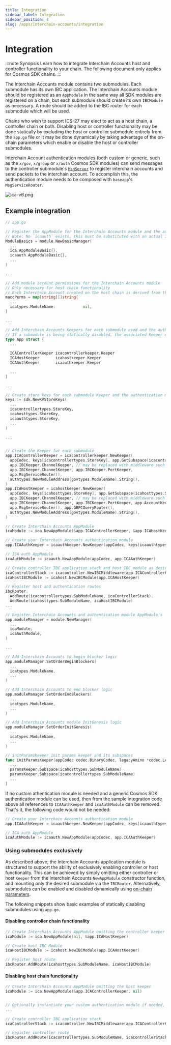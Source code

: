 ```yaml
---
title: Integration
sidebar_label: Integration
sidebar_position: 4
slug: /apps/interchain-accounts/integration
---
```



# Integration

:::note Synopsis
Learn how to integrate Interchain Accounts host and controller functionality to your chain. The following document only applies for Cosmos SDK chains.
:::

The Interchain Accounts module contains two submodules. Each submodule has its own IBC application. The Interchain Accounts module should be registered as an `AppModule` in the same way all SDK modules are registered on a chain, but each submodule should create its own `IBCModule` as necessary. A route should be added to the IBC router for each submodule which will be used.

Chains who wish to support ICS-27 may elect to act as a host chain, a controller chain or both. Disabling host or controller functionality may be done statically by excluding the host or controller submodule entirely from the `app.go` file or it may be done dynamically by taking advantage of the on-chain parameters which enable or disable the host or controller submodules.

Interchain Account authentication modules (both custom or generic, such as the `x/gov`, `x/group` or `x/auth` Cosmos SDK modules) can send messages to the controller submodule's [`MsgServer`](05-messages.md) to register interchain accounts and send packets to the interchain account. To accomplish this, the authentication module needs to be composed with `baseapp`'s `MsgServiceRouter`.

![ica-v6.png](./images/ica-v6.png)

## Example integration

```go
// app.go

// Register the AppModule for the Interchain Accounts module and the authentication module
// Note: No `icaauth` exists, this must be substituted with an actual Interchain Accounts authentication module
ModuleBasics = module.NewBasicManager(
  ...
  ica.AppModuleBasic{},
  icaauth.AppModuleBasic{},
  ...
)

... 

// Add module account permissions for the Interchain Accounts module
// Only necessary for host chain functionality
// Each Interchain Account created on the host chain is derived from the module account created
maccPerms = map[string][]string{
  ...
  icatypes.ModuleName:            nil,
}

...

// Add Interchain Accounts Keepers for each submodule used and the authentication module
// If a submodule is being statically disabled, the associated Keeper does not need to be added. 
type App struct {
  ...

  ICAControllerKeeper icacontrollerkeeper.Keeper
  ICAHostKeeper       icahostkeeper.Keeper
  ICAAuthKeeper       icaauthkeeper.Keeper

  ...
}

...

// Create store keys for each submodule Keeper and the authentication module
keys := sdk.NewKVStoreKeys(
  ...
  icacontrollertypes.StoreKey,
  icahosttypes.StoreKey,
  icaauthtypes.StoreKey,
  ...
)

... 


// Create the Keeper for each submodule
app.ICAControllerKeeper = icacontrollerkeeper.NewKeeper(
  appCodec, keys[icacontrollertypes.StoreKey], app.GetSubspace(icacontrollertypes.SubModuleName),
  app.IBCKeeper.ChannelKeeper, // may be replaced with middleware such as ics29 fee
  app.IBCKeeper.ChannelKeeper, app.IBCKeeper.PortKeeper,
  app.MsgServiceRouter(),
  authtypes.NewModuleAddress(govtypes.ModuleName).String(),
)
app.ICAHostKeeper = icahostkeeper.NewKeeper(
  appCodec, keys[icahosttypes.StoreKey], app.GetSubspace(icahosttypes.SubModuleName),
  app.IBCKeeper.ChannelKeeper, // may be replaced with middleware such as ics29 fee
  app.IBCKeeper.ChannelKeeper, app.IBCKeeper.PortKeeper, app.AccountKeeper,
  app.MsgServiceRouter(), app.GRPCQueryRouter(),
  authtypes.NewModuleAddress(govtypes.ModuleName).String(),
)

// Create Interchain Accounts AppModule
icaModule := ica.NewAppModule(&app.ICAControllerKeeper, &app.ICAHostKeeper)

// Create your Interchain Accounts authentication module
app.ICAAuthKeeper = icaauthkeeper.NewKeeper(appCodec, keys[icaauthtypes.StoreKey], app.MsgServiceRouter())

// ICA auth AppModule
icaAuthModule := icaauth.NewAppModule(appCodec, app.ICAAuthKeeper)

// Create controller IBC application stack and host IBC module as desired
icaControllerStack := icacontroller.NewIBCMiddleware(app.ICAControllerKeeper)
icaHostIBCModule := icahost.NewIBCModule(app.ICAHostKeeper)

// Register host and authentication routes
ibcRouter.
  AddRoute(icacontrollertypes.SubModuleName, icaControllerStack).
  AddRoute(icahosttypes.SubModuleName, icaHostIBCModule)
...

// Register Interchain Accounts and authentication module AppModule's
app.moduleManager = module.NewManager(
  ...
  icaModule,
  icaAuthModule,
)

...

// Add Interchain Accounts to begin blocker logic
app.moduleManager.SetOrderBeginBlockers(
  ...
  icatypes.ModuleName,
  ...
)

// Add Interchain Accounts to end blocker logic
app.moduleManager.SetOrderEndBlockers(
  ...
  icatypes.ModuleName,
  ...
)

// Add Interchain Accounts module InitGenesis logic
app.moduleManager.SetOrderInitGenesis(
  ...
  icatypes.ModuleName,
  ...
)

// initParamsKeeper init params keeper and its subspaces
func initParamsKeeper(appCodec codec.BinaryCodec, legacyAmino *codec.LegacyAmino, key, tkey sdk.StoreKey) paramskeeper.Keeper {
  ...
  paramsKeeper.Subspace(icahosttypes.SubModuleName)
  paramsKeeper.Subspace(icacontrollertypes.SubModuleName)
  ...
}
```

If no custom athentication module is needed and a generic Cosmos SDK authentication module can be used, then from the sample integration code above all references to `ICAAuthKeeper` and `icaAuthModule` can be removed. That's it, the following code would not be needed:

```go
// Create your Interchain Accounts authentication module
app.ICAAuthKeeper = icaauthkeeper.NewKeeper(appCodec, keys[icaauthtypes.StoreKey], app.MsgServiceRouter())

// ICA auth AppModule
icaAuthModule := icaauth.NewAppModule(appCodec, app.ICAAuthKeeper)
```

### Using submodules exclusively

As described above, the Interchain Accounts application module is structured to support the ability of exclusively enabling controller or host functionality.
This can be achieved by simply omitting either controller or host `Keeper` from the Interchain Accounts `NewAppModule` constructor function, and mounting only the desired submodule via the `IBCRouter`.
Alternatively, submodules can be enabled and disabled dynamically using [on-chain parameters](06-parameters.md).

The following snippets show basic examples of statically disabling submodules using `app.go`.

#### Disabling controller chain functionality

```go
// Create Interchain Accounts AppModule omitting the controller keeper
icaModule := ica.NewAppModule(nil, &app.ICAHostKeeper)

// Create host IBC Module
icaHostIBCModule := icahost.NewIBCModule(app.ICAHostKeeper)

// Register host route
ibcRouter.AddRoute(icahosttypes.SubModuleName, icaHostIBCModule)
```

#### Disabling host chain functionality

```go
// Create Interchain Accounts AppModule omitting the host keeper
icaModule := ica.NewAppModule(&app.ICAControllerKeeper, nil)


// Optionally instantiate your custom authentication module if needed, or not otherwise
...

// Create controller IBC application stack
icaControllerStack := icacontroller.NewIBCMiddleware(app.ICAControllerKeeper)

// Register controller route
ibcRouter.AddRoute(icacontrollertypes.SubModuleName, icaControllerStack)
```
